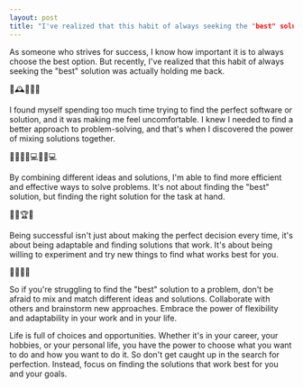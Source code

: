```yaml
---
layout: post
title: "I've realized that this habit of always seeking the "best" solution was actually holding me back🛑"
---
```


As someone who strives for success, I know how important it is to always choose the best option. But recently, I've realized that this habit of always seeking the "best" solution was actually holding me back.

🛑🕰️💭🙅‍♂️

I found myself spending too much time trying to find the perfect software or solution, and it was making me feel uncomfortable. I knew I needed to find a better approach to problem-solving, and that's when I discovered the power of mixing solutions together.

🔀🧩🤝💡💻🤝💡💻

By combining different ideas and solutions, I'm able to find more efficient and effective ways to solve problems. It's not about finding the "best" solution, but finding the right solution for the task at hand.

💪👊🏆💯

Being successful isn't just about making the perfect decision every time, it's about being adaptable and finding solutions that work. It's about being willing to experiment and try new things to find what works best for you.

🚀💡🧠🤝

So if you're struggling to find the "best" solution to a problem, don't be afraid to mix and match different ideas and solutions. Collaborate with others and brainstorm new approaches. Embrace the power of flexibility and adaptability in your work and in your life.

Life is full of choices and opportunities. Whether it's in your career, your hobbies, or your personal life, you have the power to choose what you want to do and how you want to do it. So don't get caught up in the search for perfection. Instead, focus on finding the solutions that work best for you and your goals.
